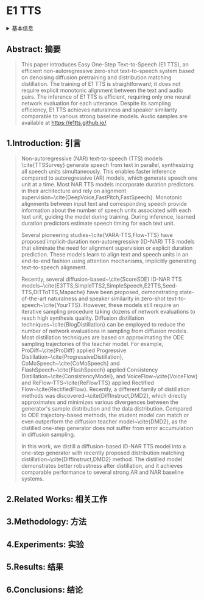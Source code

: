 # E1 TTS

<details>
<summary>基本信息</summary>

- 标题: E1 TTS: Simple and Fast Non-Autoregressive TTS
- 作者:
  1. Zhijun Liu, 
  2. Shuai Wang, 
  3. Pengcheng Zhu, 
  4. Mengxiao Bi, 
  5. Haizhou Li
- 机构:
  1.
- 时间:
  - 预印时间: 2024.09.14 ArXiv v1
  - 更新笔记: 2024.09.17
- 发表:
  - 期刊/会议 
- 链接:
  - [ArXiv](https://arxiv.org/abs/2409.09351)
  - [DOI]()
  - [Github]()
  - [Demo]()
  - [Scholar](https://scholar.google.com/scholar?cluster=)
- 标签:
  - ?
- 页数: ?
- 引用: ?
- 被引: ?
- 数据:
  - ? 
- 对比:
  - ?
- 复现:
  - ?

</details>

## Abstract: 摘要

> This paper introduces Easy One-Step Text-to-Speech (E1 TTS), an efficient non-autoregressive zero-shot text-to-speech system based on denoising diffusion pretraining and distribution matching distillation. 
> The training of E1 TTS is straightforward; it does not require explicit monotonic alignment between the text and audio pairs. 
> The inference of E1 TTS is efficient, requiring only one neural network evaluation for each utterance. 
> Despite its sampling efficiency, E1 TTS achieves naturalness and speaker similarity comparable to various strong baseline models. 
> Audio samples are available at https://e1tts.github.io/.

## 1.Introduction: 引言

> Non-autoregressive (NAR) text-to-speech (TTS) models \cite{TTSSurvey} generate speech from text in parallel, synthesizing all speech units simultaneously. This enables faster inference compared to autoregressive (AR) models, which generate speech one unit at a time. Most NAR TTS models incorporate duration predictors in their architecture and rely on alignment supervision~\cite{DeepVoice,FastPitch,FastSpeech}. Monotonic alignments between input text and corresponding speech provide information about the number of speech units associated with each text unit, guiding the model during training. During inference, learned duration predictors estimate speech timing for each text unit.
>
> Several pioneering studies~\cite{VARA-TTS,Flow-TTS} have proposed implicit-duration non-autoregressive (ID-NAR) TTS models that eliminate the need for alignment supervision or explicit duration prediction. These models learn to align text and speech units in an end-to-end fashion using attention mechanisms, implicitly generating text-to-speech alignment.
>
> Recently, several diffusion-based~\cite{ScoreSDE} ID-NAR TTS models~\cite{E3TTS,SimpleTTS2,SimpleSpeech,E2TTS,Seed-TTS,DiTToTTS,Mapache} have been proposed, demonstrating state-of-the-art naturalness and speaker similarity in zero-shot text-to-speech~\cite{YourTTS}. However, these models still require an iterative sampling procedure taking dozens of network evaluations to reach high synthesis quality. Diffusion distillation techniques~\cite{BlogDistillation} can be employed to reduce the number of network evaluations in sampling from diffusion models. Most distillation techniques are based on approximating the ODE sampling trajectories of the teacher model. For example, ProDiff~\cite{ProDiff} applied Progressive Distillation~\cite{ProgressiveDistillation}, CoMoSpeech~\cite{CoMoSpeech} and FlashSpeech~\cite{FlashSpeech} applied Consistency Distillation~\cite{ConsistencyModel}, and VoiceFlow~\cite{VoiceFlow} and ReFlow-TTS~\cite{ReFlowTTS} applied Rectified Flow~\cite{RectifiedFlow}. Recently, a different family of distillation methods was discovered~\cite{DiffInstruct,DMD2}, which directly approximates and minimizes various divergences between the generator's sample distribution and the data distribution. Compared to ODE trajectory-based methods, the student model can match or even outperform the diffusion teacher model~\cite{DMD2}, as the distilled one-step generator does not suffer from error accumulation in diffusion sampling.
>
> In this work, we distill a diffusion-based ID-NAR TTS model into a one-step generator with recently proposed distribution matching distillation~\cite{DiffInstruct,DMD2} method. The distilled model demonstrates better robustness after distillation, and it achieves comparable performance to several strong AR and NAR baseline systems.

## 2.Related Works: 相关工作

## 3.Methodology: 方法

## 4.Experiments: 实验

## 5.Results: 结果

## 6.Conclusions: 结论
